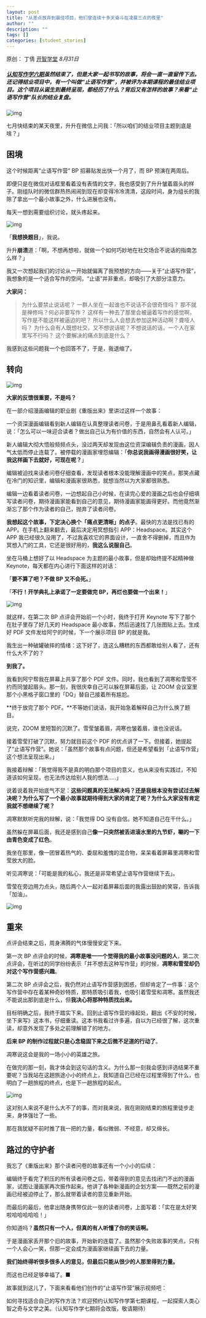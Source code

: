 ```yaml
---
layout: post
title: "从差点放弃到最佳项目，他们曾连续十多天奋斗在凌晨三点的夜里"
author: ""
description: ""
tags: []
categories: [student_stories]
---
```


原创： 丁倩 [开智学堂](javascript:void(0);) *8月31日*

##### [认知写作学六期](http://mp.weixin.qq.com/s?__biz=MzA4ODM4ODQ3MQ==&mid=2651938170&idx=1&sn=dd50384bdb763db419b87061bb5b64f6&chksm=8bcf1b62bcb892742abd171be662b0bde29a0a40e0f86daff4874056bbf28db95535464ce476&scene=21#wechat_redirect)虽然结束了，但是大家一起书写的故事，将会一直一直留传下去。还记得结业项目中，有一个叫做“止语写作营”，并被评为本期课程的最佳结业项目。这个项目从诞生到最终呈现，都经历了什么？背后又有怎样的故事？来看“止语写作营”队长的结业复盘。

![img](https://mmbiz.qpic.cn/mmbiz_jpg/ice5enJHe2TiaVehUUN57fS6CI73xPdBeBiabz6e80mgrjV3UXzvrDm9paicAlOU349LbibvK5dia8eYq2pz8YDpRiasQ/640?wx_fmt=jpeg&tp=webp&wxfrom=5&wx_lazy=1&wx_co=1)

七月快结束的某天夜里，升升在微信上问我：「所以咱们的结业项目主题到底是啥？」

## 困境

这个时候距离“止语写作营” BP 招募贴发出快一个月了，而 BP 预演在两周后。

即便只是在微信对话框里看着没有表情的文字，我也感受到了升升皱着眉头的样子。刚组队时的微信群热热闹闹到现在却变得冷冷清清，这段时间，身为组长的我除了拿出一个最小故事之外，什么进展也没有。

每天一想到需要组织讨论，就头疼起来。

![img](https://mmbiz.qpic.cn/mmbiz_jpg/ice5enJHe2TiaVehUUN57fS6CI73xPdBeBicTTQxBxbibYCZHW1JGuOWlO1ANFMw3zDarOjQwPMeBL7hQOD8jIibBfA/640?wx_fmt=jpeg&tp=webp&wxfrom=5&wx_lazy=1&wx_co=1)

「**我想换题目**」，我说。

升升**崩溃**道：「啊，不想再想啦，就做一个如何巧妙地在社交场合不说话的指南怎么样？」

我又一次想起我们的讨论从一开始就偏离了我预想的方向——关于“止语写作营”，我想象的是一个适合写作的空间，“止语”并非重点，却吸引了大部分注意力。

**大家问：**

> 为什么要禁止说话呢？
> 一群人坐在一起谁也不说话不会很奇怪吗？
> 那不就是禅修吗？何必非要写作？
> 这样有一种去了那里会被逼着写作的感觉啊，写作是不能这样被逼迫的吧？
> 所以什么人会想去参加这种活动啊？聋哑人吗？
> 为什么会有人既想社交，又不想说话呢？不想说话的话，一个人在家里写不行吗？
> 这个要解决的痛点到底是什么？

我感到这些问题我一个也回答不了，于是，我退缩了。

## 转向

![img](https://mmbiz.qpic.cn/mmbiz_jpg/ice5enJHe2TiaVehUUN57fS6CI73xPdBeB0xzDqWbIOY3CzqrFAQ1QQz6e4LtJjZxkeuWHuhvNDia9taROCSQN1fQ/640?wx_fmt=jpeg&tp=webp&wxfrom=5&wx_lazy=1&wx_co=1)

**大家的反馈很重要，不是吗？**

在一部介绍漫画编辑的职业剧《重版出来》里讲过这样一个故事：

一个资深漫画编辑看到新人编辑在认真整理读者问卷，于是用鼻孔看着新人编辑，说：「怎么可以一味迎合读者？做出自己认为有价值的东西，自然会有人认可。」

新人编辑大彻大悟般频频点头，没过两天却发现由这位资深编辑负责的漫画，因人气太低而停止连载了。被停载的漫画家埋怨编辑：「**你总说我画得漫画很好笑，让我这样画下去就好，可现在呢？**」

编辑被迫找来读者问卷仔细查看，发现读者根本没能理解漫画中的笑点，那笑点藏在冷门的知识里，编辑和漫画家很熟悉，就想当然以为大家都很熟悉。

编辑一边看着读者问卷，一边想起自己小时候，在读完心爱的漫画之后也会仔细填写读者问卷，期待漫画家能看到自己的意见，期待漫画家能画得更好。而他竟然渐渐忘了那个作为读者的自己，抛弃了读者问卷。

**我想起这个故事，下定决心换个「痛点更清晰」的点子**。最快的方法是找已有的 APP。在手机上翻来翻去，最后决定用冥想指引 APP：Headspace。其实这个 APP 我已经很久没用了，不过我喜欢它的界面设计，一直舍不得删掉，而且作为冥想入门的工具，它还是很好用的，**我这么说服自己**。

坐在马桶上想好了以 Headspace 为主题的最小故事，但是却始终提不起精神做 Keynote，每天都在内心进行下面这样的对话：

「**要不算了吧？不做 BP 又不会死。**」

「**不行！开学典礼上承诺了一定要做完 BP，再烂也要做一个出来！**」

![img](https://mmbiz.qpic.cn/mmbiz_jpg/ice5enJHe2TiaVehUUN57fS6CI73xPdBeBwZjC3Rtl5MbOS5YkiaI4TdAMfbs44rODPbn49fTYic9z68FEHicS0077w/640?wx_fmt=jpeg&tp=webp&wxfrom=5&wx_lazy=1&wx_co=1)

就这样，在第二次 BP 点评会开始前一个小时，我终于打开 Keynote 写下了那个在肚子里存了好几天的 Headspace 最小故事，然后迅速找了几张图贴上去。生成好 PDF 文件发给阿宁的时候，下一个展示项目 BP 的就是我。

我生出一种破罐破摔的情绪：这下好了，连这么糟糕的东西都敢给别人看了，还有什么大不了的？

**到我了。**

我看到阿宁帮我在屏幕上共享了那个 PDF 文件。同时，我也看到了凋寒和雪莹不约而同皱起眉头。那一刻，我很庆幸自己可以躲在屏幕后面，让 ZOOM 会议室里那个小黑格子窗口里的「DQ」替自己接着所有尴尬。

**终于放完了那个 PDF。**不等她们说话，我开始急着解释自己为什么换了题目。

说完，ZOOM 里短暂的沉默了。雪莹皱着眉，凋寒也皱着眉，谁也没说话。

接着雪莹打破了沉默，努力就目前这个 PDF 的优点讲了一下。但接着，她提起了“止语写作营”。她说：「虽然那个故事有点问题，但还是希望看到「止语写作营」这个想法呈现出来。」

我接着辩解：「我觉得我不是真的明白那个项目的意义，也从来没有实践过，不知道该如何呈现，也无法传达给别人我的想法.....」

说着说着我开始底气不足：**这些问题真的无法解决吗？还是我根本没有尝试过去解决呢？为什么写了一个最小故事就期待得到大家的肯定了呢？为什么大家没有肯定我就不想继续了呢？**

凋寒默默听完我的辩解，说：「我觉得 DQ 没有自信。她不知道自己在干什么。」

虽然躲在屏幕后面，我还是感到自己**像一只突然被丢进滚水里的九节虾，唰的一下由青色变成了红色**。

我坐在那里，像一团冒着热气的、委屈和羞愧的混合物，呆呆看着屏幕里凋寒和雪莹放大的脸。

听见凋寒说：「可能是我的私心，我还是非常希望止语写作营继续下去」。

雪莹在旁边用力点头，随后两个人一起对着屏幕后面的我露出鼓励的笑容，告诉我「加油」。

![img](https://mmbiz.qpic.cn/mmbiz_jpg/ice5enJHe2TiaVehUUN57fS6CI73xPdBeBI5mDRtQY4b1F8CYouMHlaWEYN8mHribNZRWSS7VtxB26UiaurJOfKeHQ/640?wx_fmt=jpeg&tp=webp&wxfrom=5&wx_lazy=1&wx_co=1)

## 重来

点评会结束之后，周身沸腾的气体慢慢安定下来。

第一次 BP 点评会的时候，**凋寒是唯一一个觉得我的最小故事没问题的人**，第二次点评会，在听过的同学纷纷表示「并不想去这种写作营」的时候，**凋寒和雪莹却仍对这个写作营感兴趣**。

第二次 BP 点评会之后，我仍然对止语写作营感到困惑，但却肯定了一件事：这个写作营中存在着某种奇妙特质，那特质吸引着我，也吸引着雪莹和凋寒。虽然我还不能说出那到底是什么，但**我决心将那种特质找出来。**

目标明确之后，我终于踏实下来。回到止语写作营的缘起处，翻出《不安的时候，坐下来写》这本书，仔细重读。这本书我看过许多遍，自以为已经很了解，这次重读，却意外发现了多处之前理解错了的地方。

**后来 BP 的制作过程就只是心念稳固下来之后微不足道的行动了**。

凋寒说这会是我的一场小小的英雄之旅。

在做完的那一刻，我才体会到这句话的含义。为什么那一刻我会感到评选结果不重要呢？当我站在这趟旅途小小的终点上，我知道自己已经在过程里得到了什么，也明白了一趟旅程的终点，也是下一趟旅程的起点。

![img](https://mmbiz.qpic.cn/mmbiz_jpg/ice5enJHe2TiaVehUUN57fS6CI73xPdBeBFXL0UIxH5FWUkzukibNPt9ibzkCyCibfaTwrxibxTrFgtqBQajo0977cUA/640?wx_fmt=jpeg&tp=webp&wxfrom=5&wx_lazy=1&wx_co=1)

这对别人来说不是什么大不了的事，而对我来说，我在刚刚结束的旅程里徒步走来，身体强壮了一些。

那在我犹疑不前时推了我一把的力量，看似微弱、不经意，却又绵长。

## 路过的守护者

我忘了《重版出来》那个读者问卷的故事还有一个小小的后续：

编辑终于看完了积压的所有读者问卷之后，带着得到的意见去找闭门不出的漫画家，试图让漫画家再次振作起来。他讲了各种新漫画的企划方案——既然之前的漫画已经被迫停止了，那么就带着读者的意见重新开始。

而最后的最后，他拿出随身携带仅此一张的读者问卷，上面写着：「实在是太好笑啦哈哈哈哈哈！」

你知道吗？**虽然只有一个人，但真的有人听懂了你的笑话啊。**

于是漫画家丢开那个旧的故事，开始新的连载了。虽然那个失败故事的笑点，只有一个人会心一笑，但那一定会成为漫画家继续画下去的力量。

**我们始终得听很多很多人的意见，但最后只能从很少的人那里得到力量。**

而这也已经足够幸福了。■

故事就到这儿了，下面来看看他们创作的“止语写作营”展示视频吧：

如何寻找适合自己的写作方法？欢迎预约认知写作学第七期课程，一起探索人类心智之奇与文学之美。（认知写作学七期将会改版，敬请期待）
